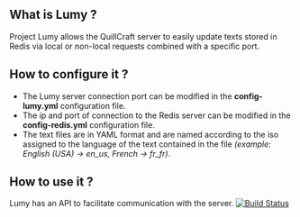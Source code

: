 ## What is Lumy ?
Project Lumy allows the QuillCraft server to easily update texts stored in Redis via local or non-local requests combined with a specific port. 

## How to configure it ?
- The Lumy server connection port can be modified in the **config-lumy.yml** configuration file.
- The ip and port of connection to the Redis server can be modified in the **config-redis.yml** configuration file.
- The text files are in YAML format and are named according to the iso assigned to the language of the text contained in the file *(example: English (USA) -> en_us, French -> fr_fr)*.

## How to use it ?
Lumy has an API to facilitate communication with the server. [![Build Status](https://img.shields.io/badge/API-passing-green)](https://github.com/LyFl0w/LumyAPI)
